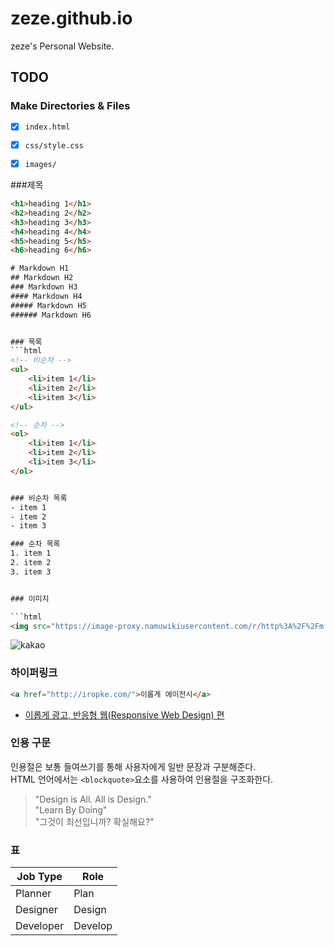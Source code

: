 # zeze.github.io

zeze's Personal Website.

## TODO

### Make Directories & Files

- [x] `index.html`
- [x] `css/style.css`
- [x] `images/`


###제목 
```html
<h1>heading 1</h1>
<h2>heading 2</h2>
<h3>heading 3</h3>
<h4>heading 4</h4>
<h5>heading 5</h5>
<h6>heading 6</h6>

# Markdown H1
## Markdown H2
### Markdown H3
#### Markdown H4
##### Markdown H5
###### Markdown H6


### 목록
```html
<!-- 비순차 -->
<ul>
	<li>item 1</li>
	<li>item 2</li>
	<li>item 3</li>
</ul>

<!-- 순차 -->
<ol>
	<li>item 1</li>
	<li>item 2</li>
	<li>item 3</li>
</ol>


### 비순차 목록
- item 1
- item 2
- item 3

### 순차 목록
1. item 1
2. item 2
3. item 3


### 이미지

```html
<img src="https://image-proxy.namuwikiusercontent.com/r/http%3A%2F%2Fm.jobnjoy.com%2Ffiles%2Feditor%2F1455847733073_1.png" alt="kakao">
```
<!--<img src="https://image-proxy.namuwikiusercontent.com/r/http%3A%2F%2Fm.jobnjoy.com%2Ffiles%2Feditor%2F1455847733073_1.png" alt="kakao" width="100" height="100"> -->


![kakao](Assets/kakao.png"kakao")



### 하이퍼링크

```html
<a href="http://iropke.com/">이롭게 에이전시</a>
```

- [이롭게 광고, 반응형 웹(Responsive Web Design) 편](http://iropke.com/blog/archives/4436)



### 인용 구문

인용절은 보통 들여쓰기를 통해 사용자에게 일반 문장과 구분해준다.<br>
HTML 언어에서는 `<blockquote>`요소를 사용하여 인용절을 구조화한다.

> "Design is All. All is Design."<br>
> "Learn By Doing"<br>
> "그것이 최선입니까? 확실해요?"



### 표 

Job Type | Role
---|---
Planner | Plan
Designer | Design
Developer | Develop
